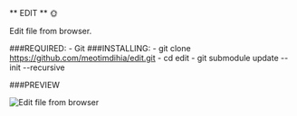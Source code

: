 ** EDIT ** :sun_with_face:  

Edit file from browser.

###REQUIRED: 
	- Git
###INSTALLING:
	- git clone https://github.com/meotimdihia/edit.git
	- cd edit
	- git submodule update --init --recursive

###PREVIEW

![Edit file from browser](http://i.imgur.com/fyUvS.png)
